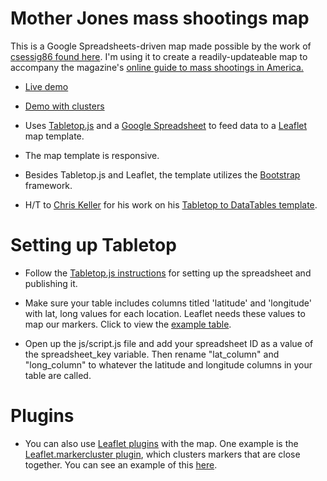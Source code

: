 Mother Jones mass shootings map
===========

This is a Google Spreadsheets-driven map made possible by the work of [csessig86 found here](https://github.com/csessig86/tabletop_to_leaflet). I'm using it to create a readily-updateable map to accompany the magazine's [online guide to mass shootings in America.](https://www.motherjones.com/politics/2012/07/mass-shootings-map/) 


* [Live demo](http://csessig86.github.io/tabletop_to_leaflet)

* [Demo with clusters](http://csessig86.github.io/tabletop_to_leaflet#cluster)

* Uses [Tabletop.js](http://builtbybalance.com/Tabletop/) and a [Google Spreadsheet](https://docs.google.com/spreadsheet/pub?key=0As3JvOeYDO50dF9NWWRiaTdqNmdKQ1lCY3dpdDhZU3c&output=html) to feed data to a [Leaflet](http://leafletjs.com/) map template.

* The map template is responsive.

* Besides Tabletop.js and Leaflet, the template utilizes the [Bootstrap](http://twitter.github.io/bootstrap/) framework.

* H/T to [Chris Keller](https://twitter.com/ChrisLKeller) for his work on his [Tabletop to DataTables template](https://github.com/chrislkeller/datafeed_to_datatables).


Setting up Tabletop
===========
* Follow the [Tabletop.js instructions](http://builtbybalance.com/Tabletop/#tabletop-instructions) for setting up the spreadsheet and publishing it.

* Make sure your table includes columns titled 'latitude' and 'longitude' with lat, long values for each location. Leaflet needs these values to map our markers. Click to view the [example table](https://docs.google.com/spreadsheet/pub?key=0As3JvOeYDO50dF9NWWRiaTdqNmdKQ1lCY3dpdDhZU3c&output=html).

* Open up the js/script.js file and add your spreadsheet ID as a value of the spreadsheet_key variable. Then rename "lat_column" and "long_column" to whatever the latitude and longitude columns in your table are called.

Plugins
===========
* You can also use [Leaflet plugins](http://leafletjs.com/plugins.html‎) with the map. One example is the [Leaflet.markercluster plugin](https://github.com/Leaflet/Leaflet.markercluster), which clusters markers that are close together. You can see an example of this [here](http://csessig86.github.io/tabletop_to_leaflet#cluster).